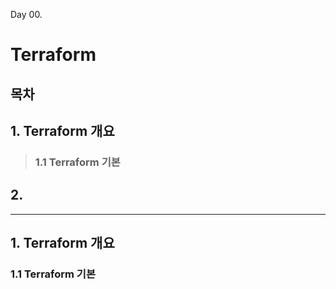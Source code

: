 Day 00.

# Terraform


## 목차


## 1. Terraform 개요

> ### 1.1 Terraform 기본

## 2. 

---

## 1. Terraform 개요


### 1.1 Terraform 기본
